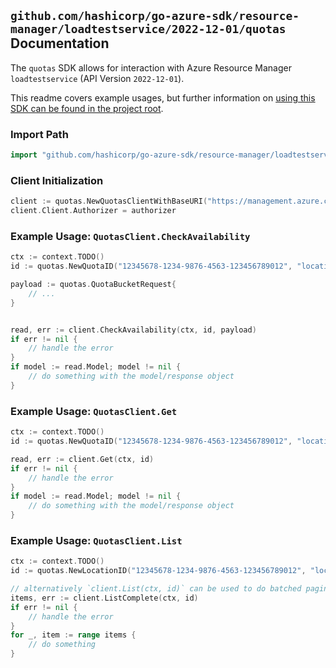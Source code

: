 
## `github.com/hashicorp/go-azure-sdk/resource-manager/loadtestservice/2022-12-01/quotas` Documentation

The `quotas` SDK allows for interaction with Azure Resource Manager `loadtestservice` (API Version `2022-12-01`).

This readme covers example usages, but further information on [using this SDK can be found in the project root](https://github.com/hashicorp/go-azure-sdk/tree/main/docs).

### Import Path

```go
import "github.com/hashicorp/go-azure-sdk/resource-manager/loadtestservice/2022-12-01/quotas"
```


### Client Initialization

```go
client := quotas.NewQuotasClientWithBaseURI("https://management.azure.com")
client.Client.Authorizer = authorizer
```


### Example Usage: `QuotasClient.CheckAvailability`

```go
ctx := context.TODO()
id := quotas.NewQuotaID("12345678-1234-9876-4563-123456789012", "locationValue", "quotaValue")

payload := quotas.QuotaBucketRequest{
	// ...
}


read, err := client.CheckAvailability(ctx, id, payload)
if err != nil {
	// handle the error
}
if model := read.Model; model != nil {
	// do something with the model/response object
}
```


### Example Usage: `QuotasClient.Get`

```go
ctx := context.TODO()
id := quotas.NewQuotaID("12345678-1234-9876-4563-123456789012", "locationValue", "quotaValue")

read, err := client.Get(ctx, id)
if err != nil {
	// handle the error
}
if model := read.Model; model != nil {
	// do something with the model/response object
}
```


### Example Usage: `QuotasClient.List`

```go
ctx := context.TODO()
id := quotas.NewLocationID("12345678-1234-9876-4563-123456789012", "locationValue")

// alternatively `client.List(ctx, id)` can be used to do batched pagination
items, err := client.ListComplete(ctx, id)
if err != nil {
	// handle the error
}
for _, item := range items {
	// do something
}
```
